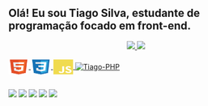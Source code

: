 ## Olá! Eu sou Tiago Silva, estudante de programação focado em front-end. 

<div align="center">
  <a href="https://github.com/TiagoSilvaSom">
  <img height="130em" src="https://github-readme-stats.vercel.app/api?username=TiagoSilvaSom&show_icons=true&theme=tokyonight&include_all_commits=true&count_private=true"/>
  <img height="130em" src="https://github-readme-stats.vercel.app/api/top-langs/?username=TiagoSilvaSom&layout=compact&langs_count=7&theme=tokyonight"/>
</div>
  
<div style="display: inline_block"><br>
  <img align="center" alt="Tiago-HTML" height="30" width="40" src="https://raw.githubusercontent.com/devicons/devicon/master/icons/html5/html5-original.svg">
  <img align="center" alt="Tiago-CSS" height="30" width="40" src="https://raw.githubusercontent.com/devicons/devicon/master/icons/css3/css3-original.svg">
  <img align="center" alt="Tiago-Js" height="30" width="40" src="https://raw.githubusercontent.com/devicons/devicon/master/icons/javascript/javascript-plain.svg">  
  <img align="center" alt="Tiago-PHP" height="30" width="40" src="https://cdn.jsdelivr.net/gh/devicons/devicon/icons/php/php-plain.svg">     
</div>

##
  
<div>
    <a href="https://www.instagram.com/tiagosilvasom/" target="_blank"><img src="https://img.shields.io/badge/Instagram-E4405F?style=for-the-badge&logo=instagram&logoColor=white" target="_blank"></a> 
    <a href = "mailto:giacomosilva1@gmail.com"><img src="https://img.shields.io/badge/Gmail-D14836?style=for-the-badge&logo=gmail&logoColor=white"></a>
   <a href="https://www.linkedin.com/in/tiago-silva-979b60173/" target="_blank"><img src="https://img.shields.io/badge/-LinkedIn-%230077B5?style=for-the-badge&logo=linkedin&logoColor=white" target="_blank"></a>
  <a href="https://contate.me/TiagoSilva" target="_blank"><img src="https://img.shields.io/badge/WhatsApp-25D366?style=for-the-badge&logo=whatsapp&logoColor=white"></a>
  <a href="https://criarmeulink.com.br/u/1648049381" target="_blank"><img src="https://img.shields.io/badge/Telegram-2CA5E0?style=for-the-badge&logo=telegram&logoColor=white"></a>
  
</div>
  
  

